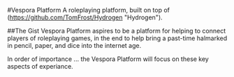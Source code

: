 #Vespora Platform
A roleplaying platform, built on top of (https://github.com/TomFrost/Hydrogen "Hydrogen").

##The Gist
Vespora Platform aspires to be a platform for helping to connect players of roleplaying games, in the end to help bring a past-time halmarked in pencil, paper, and dice into the internet age.

In order of importance ... the Vespora Platform will focus on these key aspects of experiance.

